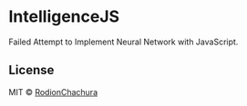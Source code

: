 # IntelligenceJS
Failed Attempt to Implement Neural Network with JavaScript.

## License

MIT © [RodionChachura](https://geekrodion.com)
